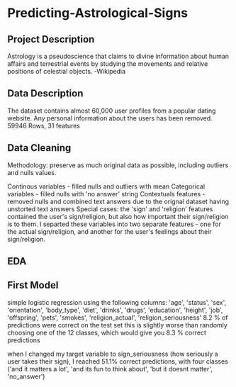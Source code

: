 # Predicting-Astrological-Signs

## Project Description
Astrology is a pseudoscience that claims to divine information about human affairs and terrestrial events by studying the movements and relative positions of celestial objects. -Wikipedia

## Data Description
The dataset contains almost 60,000 user profiles from a popular dating website. Any personal information about the users has been removed.
59946 Rows, 31 features

## Data Cleaning
Methodology: preserve as much original data as possible, including outliers and nulls values.

Continous variables - filled nulls and outliers with mean
Categorical variables - filled nulls with 'no answer' string
Contextuals features - removed nulls and combined text answers due to the orignal dataset having unstorted text answers
Special cases: the 'sign' and 'religion' features contained the user's sign/religion, but also how important their sign/religion is to them. I separted these variables into two separate features - one for the actual sign/religion, and another for the user's feelings about their sign/religion.
 
## EDA


 
 ## First Model
 simple logistic regression using the following columns:
'age', 'status', 'sex', 'orientation', 'body_type', 'diet', 'drinks',
       'drugs', 'education', 'height', 'job', 'offspring', 'pets', 'smokes', 'religion_actual', 'religion_seriousness'
 8.2 % of predictions were correct on the test set
 this is slightly worse than randomly choosing one of the 12 classes, which would give you 8.3 % correct predictions


when I changed my target variable to sign_seriousness (how seriously a user takes their sign), I reached 51.1% correct predictions, with four classes ('and it matters a lot', 'and its fun to think about', 'but it doesnt matter', 'no_answer')
